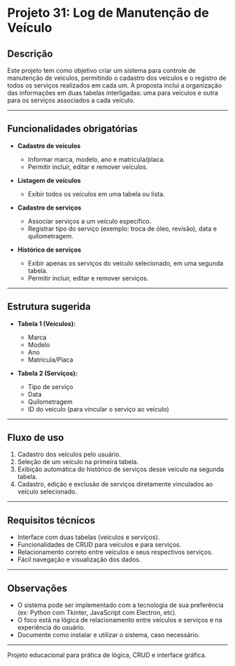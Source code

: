# Projeto 31: Log de Manutenção de Veículo

## Descrição

Este projeto tem como objetivo criar um sistema para controle de manutenção de veículos, permitindo o cadastro dos veículos e o registro de todos os serviços realizados em cada um. A proposta inclui a organização das informações em duas tabelas interligadas: uma para veículos e outra para os serviços associados a cada veículo.

---

## Funcionalidades obrigatórias

- **Cadastro de veículos**
  - Informar marca, modelo, ano e matrícula/placa.
  - Permitir incluir, editar e remover veículos.

- **Listagem de veículos**
  - Exibir todos os veículos em uma tabela ou lista.

- **Cadastro de serviços**
  - Associar serviços a um veículo específico.
  - Registrar tipo do serviço (exemplo: troca de óleo, revisão), data e quilometragem.

- **Histórico de serviços**
  - Exibir apenas os serviços do veículo selecionado, em uma segunda tabela.
  - Permitir incluir, editar e remover serviços.

---

## Estrutura sugerida

- **Tabela 1 (Veículos):**
  - Marca
  - Modelo
  - Ano
  - Matrícula/Placa

- **Tabela 2 (Serviços):**
  - Tipo de serviço
  - Data
  - Quilometragem
  - ID do veículo (para vincular o serviço ao veículo)

---

## Fluxo de uso

1. Cadastro dos veículos pelo usuário.
2. Seleção de um veículo na primeira tabela.
3. Exibição automática do histórico de serviços desse veículo na segunda tabela.
4. Cadastro, edição e exclusão de serviços diretamente vinculados ao veículo selecionado.

---

## Requisitos técnicos

- Interface com duas tabelas (veículos e serviços).
- Funcionalidades de CRUD para veículos e para serviços.
- Relacionamento correto entre veículos e seus respectivos serviços.
- Fácil navegação e visualização dos dados.

---

## Observações

- O sistema pode ser implementado com a tecnologia de sua preferência (ex: Python com Tkinter, JavaScript com Electron, etc).
- O foco está na lógica de relacionamento entre veículos e serviços e na experiência do usuário.
- Documente como instalar e utilizar o sistema, caso necessário.

---

Projeto educacional para prática de lógica, CRUD e interface gráfica.